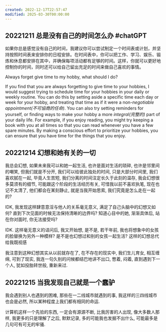 ```yaml
---
created: 2022-12-17T22:57:47
modified: 2025-03-30T00:00:00
---
```


## 20221211 总是没有自己的时间怎么办 #chatGPT

如果你总是感觉没有自己的时间，我建议你可以尝试制定一个时间表或计划，并坚持按照时间表来安排你的日程安排。在时间表中，你可以把工作、学习、娱乐、锻炼和休息都安排在其中，并确保每项活动都有足够的时间。这样，你就可以更好地控制你的时间，同时还可以给自己留出充足的时间来做自己喜欢的事情。

Always forget give time to my hobby, what should I do?

If you find that you are always forgetting to give time to your hobbies, I would suggest trying to schedule time for your hobbies in your daily or weekly routine. You can do this by setting aside a specific time each day or week for your hobby, and treating that time as if it were a non-_negotiable appointment(不可協商的任命)_. You can also try setting reminders for yourself, or finding ways to make your hobby a more _integral(完整的)_ part of your daily life. For example, if you enjoy reading, you might try keeping a book with you at all times so that you can read whenever you have a few spare minutes. By making a conscious effort to prioritize your hobbies, you can ensure that you have time for the things that you enjoy.

## 20221214 幻想和她有关的一切

我总会幻想, 如果未来我可以和她一起生活, 也许是面对生活的琐碎, 也许是邻里间的嘲笑, 但我们就是不分开, 我们可以给彼此独处的时间, 只是大部分时间里, 我们喜欢腻在一起, 毕竟人生苦短, 我们分离的时间注定长久于此刻的温存, 我会幻想很多莫须有的细节, 可能跟这个阶段的生活经历有关, 可惜我以前不喜欢执笔, 现在也记不太清了, 他们都会在某刻静止, 就是当我开始思索, 我们究竟是怎么走在一起的?

IDK, 我发现这样肆意意淫与他人的关系毫无意义, 满足了自己头脑中的幻想又如何? 直到下次见面的时候无法保持清晰的边界吗? 知道心目中的她, 渐渐具体后, 站在你对面时, 你无法接受吗?

IDK. 这样毫无意义的诘问后, 我又开始想, 是不是, 若干年前, 我也将想象中的女孩的脸替换为另外一种模样? 是不是也幻想过和别的女孩一起生活? 这样的幻想总代给我既视感

我注意到这种幻想其实从以前就存在了, 在不存在的现实中, 我们生儿育女, 相互缠绵, 可到了现实, 我连一句久别的问候都结巴地讲不出口, 憋着, 闷着, 直到遇到下一个人, 犹如投胎转世般, 重新来过.

## 20221215 当我发现自己就是一个蠢驴

我会遇到别人也遇到的困难, 那些在一二线城市就遇到的事, 我这样的三四线城市也会是必然, 所以某种程度上我们都有相同的命运.

计算机这样一个先验的东西, 一定会有源源不断, 比我厉害的人出现, 像大多数人那样, 我更多的只是理解了之后, 默默记录, 多的可能我也发掘不出什么, 可能最多是几句可有可无的牢骚.
